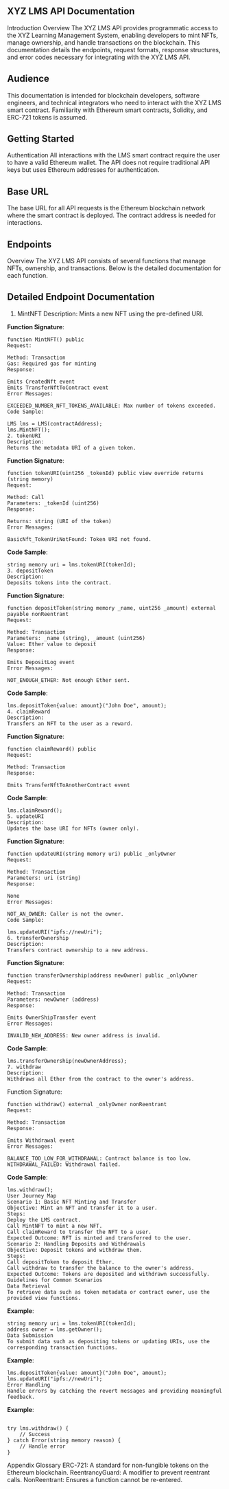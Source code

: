 ## XYZ LMS API Documentation

Introduction
Overview
The XYZ LMS API provides programmatic access to the XYZ Learning Management System, enabling developers to mint NFTs, manage ownership, and handle transactions on the blockchain. This documentation details the endpoints, request formats, response structures, and error codes necessary for integrating with the XYZ LMS API.

## Audience

This documentation is intended for blockchain developers, software engineers, and technical integrators who need to interact with the XYZ LMS smart contract. Familiarity with Ethereum smart contracts, Solidity, and ERC-721 tokens is assumed.

## Getting Started

Authentication
All interactions with the LMS smart contract require the user to have a valid Ethereum wallet. The API does not require traditional API keys but uses Ethereum addresses for authentication.

## Base URL

The base URL for all API requests is the Ethereum blockchain network where the smart contract is deployed. The contract address is needed for interactions.

## Endpoints

Overview
The XYZ LMS API consists of several functions that manage NFTs, ownership, and transactions. Below is the detailed documentation for each function.

## Detailed Endpoint Documentation

1. MintNFT
Description:
Mints a new NFT using the pre-defined URI.

**Function Signature**:

```solidity
function MintNFT() public
Request:

Method: Transaction
Gas: Required gas for minting
Response:

Emits CreatedNft event
Emits TransferNftToContract event
Error Messages:

EXCEEDED_NUMBER_NFT_TOKENS_AVAILABLE: Max number of tokens exceeded.
Code Sample:
```
```solidity
LMS lms = LMS(contractAddress);
lms.MintNFT();
2. tokenURI
Description:
Returns the metadata URI of a given token.
```
**Function Signature**:

```solidity
function tokenURI(uint256 _tokenId) public view override returns (string memory)
Request:

Method: Call
Parameters: _tokenId (uint256)
Response:

Returns: string (URI of the token)
Error Messages:

BasicNft_TokenUriNotFound: Token URI not found.
```
**Code Sample**:

```solidity
string memory uri = lms.tokenURI(tokenId);
3. depositToken
Description:
Deposits tokens into the contract.
```
**Function Signature**:

```solidity
function depositToken(string memory _name, uint256 _amount) external payable nonReentrant
Request:

Method: Transaction
Parameters: _name (string), _amount (uint256)
Value: Ether value to deposit
Response:

Emits DepositLog event
Error Messages:

NOT_ENOUGH_ETHER: Not enough Ether sent.
```
**Code Sample**:

```solidity
lms.depositToken{value: amount}("John Doe", amount);
4. claimReward
Description:
Transfers an NFT to the user as a reward.
```
**Function Signature**:

```solidity
function claimReward() public
Request:

Method: Transaction
Response:

Emits TransferNftToAnotherContract event
```
**Code Sample**:

```solidity
lms.claimReward();
5. updateURI
Description:
Updates the base URI for NFTs (owner only).
```
**Function Signature**:

```solidity
function updateURI(string memory uri) public _onlyOwner
Request:

Method: Transaction
Parameters: uri (string)
Response:

None
Error Messages:

NOT_AN_OWNER: Caller is not the owner.
Code Sample:
```
```solidity
lms.updateURI("ipfs://newUri");
6. transferOwnership
Description:
Transfers contract ownership to a new address.
```
**Function Signature**:

```solidity
function transferOwnership(address newOwner) public _onlyOwner
Request:

Method: Transaction
Parameters: newOwner (address)
Response:

Emits OwnerShipTransfer event
Error Messages:

INVALID_NEW_ADDRESS: New owner address is invalid.
```
**Code Sample**:

```solidity
lms.transferOwnership(newOwnerAddress);
7. withdraw
Description:
Withdraws all Ether from the contract to the owner's address.
```
Function Signature:

```solidity
function withdraw() external _onlyOwner nonReentrant
Request:

Method: Transaction
Response:

Emits Withdrawal event
Error Messages:

BALANCE_TOO_LOW_FOR_WITHDRAWAL: Contract balance is too low.
WITHDRAWAL_FAILED: Withdrawal failed.
```
**Code Sample**:

```solidity
lms.withdraw();
User Journey Map
Scenario 1: Basic NFT Minting and Transfer
Objective: Mint an NFT and transfer it to a user.
Steps:
Deploy the LMS contract.
Call MintNFT to mint a new NFT.
Call claimReward to transfer the NFT to a user.
Expected Outcome: NFT is minted and transferred to the user.
Scenario 2: Handling Deposits and Withdrawals
Objective: Deposit tokens and withdraw them.
Steps:
Call depositToken to deposit Ether.
Call withdraw to transfer the balance to the owner's address.
Expected Outcome: Tokens are deposited and withdrawn successfully.
Guidelines for Common Scenarios
Data Retrieval
To retrieve data such as token metadata or contract owner, use the provided view functions.
```
**Example**:

```solidity
string memory uri = lms.tokenURI(tokenId);
address owner = lms.getOwner();
Data Submission
To submit data such as depositing tokens or updating URIs, use the corresponding transaction functions.
```
**Example**:

```solidity
lms.depositToken{value: amount}("John Doe", amount);
lms.updateURI("ipfs://newUri");
Error Handling
Handle errors by catching the revert messages and providing meaningful feedback.
```
**Example**:

```solidity

try lms.withdraw() {
    // Success
} catch Error(string memory reason) {
    // Handle error
}
```
Appendix
Glossary
ERC-721: A standard for non-fungible tokens on the Ethereum blockchain.
ReentrancyGuard: A modifier to prevent reentrant calls.
NonReentrant: Ensures a function cannot be re-entered.
